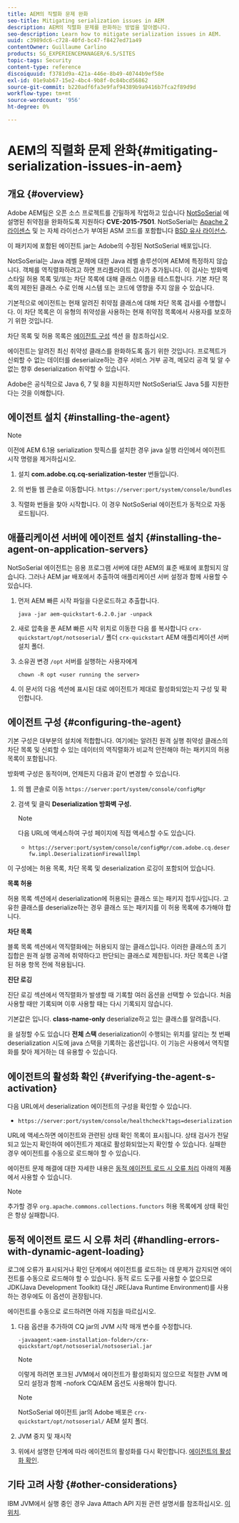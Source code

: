```yaml
---
title: AEM의 직렬화 문제 완화
seo-title: Mitigating serialization issues in AEM
description: AEM의 직렬화 문제를 완화하는 방법을 알아봅니다.
seo-description: Learn how to mitigate serialization issues in AEM.
uuid: c3989dc6-c728-40fd-bc47-f8427ed71a49
contentOwner: Guillaume Carlino
products: SG_EXPERIENCEMANAGER/6.5/SITES
topic-tags: Security
content-type: reference
discoiquuid: f3781d9a-421a-446e-8b49-40744b9ef58e
exl-id: 01e9ab67-15e2-4bc4-9b8f-0c84bcd56862
source-git-commit: b220adf6fa3e9faf94389b9a9416b7fca2f89d9d
workflow-type: tm+mt
source-wordcount: '956'
ht-degree: 0%

---
```


# AEM의 직렬화 문제 완화{#mitigating-serialization-issues-in-aem}

## 개요 {#overview}

Adobe AEM팀은 오픈 소스 프로젝트를 긴밀하게 작업하고 있습니다 [NotSoSerial](https://github.com/kantega/notsoserial) 에 설명된 취약점을 완화하도록 지원하다 **CVE-2015-7501**. NotSoSerial는 [Apache 2 라이센스](https://www.apache.org/licenses/LICENSE-2.0) 및 는 자체 라이선스가 부여된 ASM 코드를 포함합니다 [BSD 유사 라이선스](https://asm.ow2.org/license.html).

이 패키지에 포함된 에이전트 jar는 Adobe의 수정된 NotSoSerial 배포입니다.

NotSoSerial는 Java 레벨 문제에 대한 Java 레벨 솔루션이며 AEM에 특정하지 않습니다. 객체를 역직렬화하려고 하면 프리플라이트 검사가 추가됩니다. 이 검사는 방화벽 스타일 허용 목록 및/또는 차단 목록에 대해 클래스 이름을 테스트합니다. 기본 차단 목록의 제한된 클래스 수로 인해 시스템 또는 코드에 영향을 주지 않을 수 있습니다.

기본적으로 에이전트는 현재 알려진 취약점 클래스에 대해 차단 목록 검사를 수행합니다. 이 차단 목록은 이 유형의 취약성을 사용하는 현재 취약점 목록에서 사용자를 보호하기 위한 것입니다.

차단 목록 및 허용 목록은 [에이전트 구성](/help/sites-administering/mitigating-serialization-issues.md#configuring-the-agent) 섹션 을 참조하십시오.

에이전트는 알려진 최신 취약성 클래스를 완화하도록 돕기 위한 것입니다. 프로젝트가 신뢰할 수 없는 데이터를 deserialize하는 경우 서비스 거부 공격, 메모리 공격 및 알 수 없는 향후 deserialization 취약할 수 있습니다.

Adobe은 공식적으로 Java 6, 7 및 8을 지원하지만 NotSoSerial도 Java 5를 지원한다는 것을 이해합니다.

## 에이전트 설치 {#installing-the-agent}

>[!NOTE]
>
>이전에 AEM 6.1용 serialization 핫픽스를 설치한 경우 java 실행 라인에서 에이전트 시작 명령을 제거하십시오.

1. 설치 **com.adobe.cq.cq-serialization-tester** 번들입니다.

1. 의 번들 웹 콘솔로 이동합니다. `https://server:port/system/console/bundles`
1. 직렬화 번들을 찾아 시작합니다. 이 경우 NotSoSerial 에이전트가 동적으로 자동 로드됩니다.

## 애플리케이션 서버에 에이전트 설치 {#installing-the-agent-on-application-servers}

NotSoSerial 에이전트는 응용 프로그램 서버에 대한 AEM의 표준 배포에 포함되지 않습니다. 그러나 AEM jar 배포에서 추출하여 애플리케이션 서버 설정과 함께 사용할 수 있습니다.

1. 먼저 AEM 빠른 시작 파일을 다운로드하고 추출합니다.

   ```shell
   java -jar aem-quickstart-6.2.0.jar -unpack
   ```

1. 새로 압축을 푼 AEM 빠른 시작 위치로 이동한 다음 를 복사합니다 `crx-quickstart/opt/notsoserial/` 폴더 `crx-quickstart` AEM 애플리케이션 서버 설치 폴더.

1. 소유권 변경 `/opt` 서버를 실행하는 사용자에게

   ```shell
   chown -R opt <user running the server>
   ```

1. 이 문서의 다음 섹션에 표시된 대로 에이전트가 제대로 활성화되었는지 구성 및 확인합니다.

## 에이전트 구성 {#configuring-the-agent}

기본 구성은 대부분의 설치에 적합합니다. 여기에는 알려진 원격 실행 취약성 클래스의 차단 목록 및 신뢰할 수 있는 데이터의 역직렬화가 비교적 안전해야 하는 패키지의 허용 목록이 포함됩니다.

방화벽 구성은 동적이며, 언제든지 다음과 같이 변경할 수 있습니다.

1. 의 웹 콘솔로 이동 `https://server:port/system/console/configMgr`
1. 검색 및 클릭 **Deserialization 방화벽 구성.**

   >[!NOTE]
   >
   >다음 URL에 액세스하여 구성 페이지에 직접 액세스할 수도 있습니다.
   >
   >* `https://server:port/system/console/configMgr/com.adobe.cq.deserfw.impl.DeserializationFirewallImpl`


이 구성에는 허용 목록, 차단 목록 및 deserialization 로깅이 포함되어 있습니다.

**목록 허용**

허용 목록 섹션에서 deserialization에 허용되는 클래스 또는 패키지 접두사입니다. 고유한 클래스를 deserialize하는 경우 클래스 또는 패키지를 이 허용 목록에 추가해야 합니다.

**차단 목록**

블록 목록 섹션에서 역직렬화에는 허용되지 않는 클래스입니다. 이러한 클래스의 초기 집합은 원격 실행 공격에 취약하다고 판단되는 클래스로 제한됩니다. 차단 목록은 나열된 허용 항목 전에 적용됩니다.

**진단 로깅**

진단 로깅 섹션에서 역직렬화가 발생할 때 기록할 여러 옵션을 선택할 수 있습니다. 처음 사용할 때만 기록되며 이후 사용할 때는 다시 기록되지 않습니다.

기본값은 입니다. **class-name-only** deserialize하고 있는 클래스를 알려줍니다.

을 설정할 수도 있습니다 **전체 스택** deserialization이 수행되는 위치를 알리는 첫 번째 deserialization 시도에 java 스택을 기록하는 옵션입니다. 이 기능은 사용에서 역직렬화를 찾아 제거하는 데 유용할 수 있습니다.

## 에이전트의 활성화 확인 {#verifying-the-agent-s-activation}

다음 URL에서 deserialization 에이전트의 구성을 확인할 수 있습니다.

* `https://server:port/system/console/healthcheck?tags=deserialization`

URL에 액세스하면 에이전트와 관련된 상태 확인 목록이 표시됩니다. 상태 검사가 전달되고 있는지 확인하여 에이전트가 제대로 활성화되었는지 확인할 수 있습니다. 실패한 경우 에이전트를 수동으로 로드해야 할 수 있습니다.

에이전트 문제 해결에 대한 자세한 내용은 [동적 에이전트 로드 시 오류 처리](#handling-errors-with-dynamic-agent-loading) 아래의 제품에서 사용할 수 있습니다.

>[!NOTE]
>
>추가할 경우 `org.apache.commons.collections.functors` 허용 목록에게 상태 확인은 항상 실패합니다.

## 동적 에이전트 로드 시 오류 처리 {#handling-errors-with-dynamic-agent-loading}

로그에 오류가 표시되거나 확인 단계에서 에이전트를 로드하는 데 문제가 감지되면 에이전트를 수동으로 로드해야 할 수 있습니다. 동적 로드 도구를 사용할 수 없으므로 JDK(Java Development Toolkit) 대신 JRE(Java Runtime Environment)를 사용하는 경우에도 이 옵션이 권장됩니다.

에이전트를 수동으로 로드하려면 아래 지침을 따르십시오.

1. 다음 옵션을 추가하여 CQ jar의 JVM 시작 매개 변수를 수정합니다.

   ```shell
   -javaagent:<aem-installation-folder>/crx-quickstart/opt/notsoserial/notsoserial.jar
   ```

   >[!NOTE]
   >
   >이렇게 하려면 포크된 JVM에서 에이전트가 활성화되지 않으므로 적절한 JVM 메모리 설정과 함께 -nofork CQ/AEM 옵션도 사용해야 합니다.

   >[!NOTE]
   >
   >NotSoSerial 에이전트 jar의 Adobe 배포은 `crx-quickstart/opt/notsoserial/` AEM 설치 폴더.

1. JVM 중지 및 재시작

1. 위에서 설명한 단계에 따라 에이전트의 활성화를 다시 확인합니다. [에이전트의 활성화 확인](/help/sites-administering/mitigating-serialization-issues.md#verifying-the-agent-s-activation).

## 기타 고려 사항 {#other-considerations}

IBM JVM에서 실행 중인 경우 Java Attach API 지원 관련 설명서를 참조하십시오. [이 위치](https://www.ibm.com/support/knowledgecenter/SSSTCZ_2.0.0/com.ibm.rt.doc.20/user/attachapi.html).
